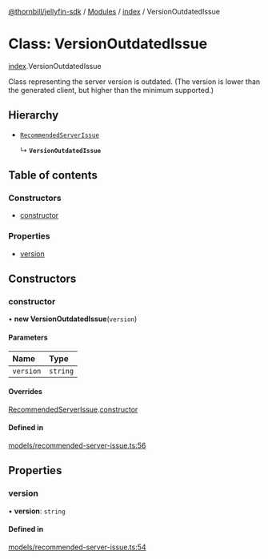 [@thornbill/jellyfin-sdk](../README.md) / [Modules](../modules.md) / [index](../modules/index.md) / VersionOutdatedIssue

# Class: VersionOutdatedIssue

[index](../modules/index.md).VersionOutdatedIssue

Class representing the server version is outdated.
(The version is lower than the generated client, but higher than the minimum supported.)

## Hierarchy

- [`RecommendedServerIssue`](index.RecommendedServerIssue.md)

  ↳ **`VersionOutdatedIssue`**

## Table of contents

### Constructors

- [constructor](index.VersionOutdatedIssue.md#constructor)

### Properties

- [version](index.VersionOutdatedIssue.md#version)

## Constructors

### constructor

• **new VersionOutdatedIssue**(`version`)

#### Parameters

| Name | Type |
| :------ | :------ |
| `version` | `string` |

#### Overrides

[RecommendedServerIssue](index.RecommendedServerIssue.md).[constructor](index.RecommendedServerIssue.md#constructor)

#### Defined in

[models/recommended-server-issue.ts:56](https://github.com/thornbill/jellyfin-sdk-typescript/blob/03092f3/src/models/recommended-server-issue.ts#L56)

## Properties

### version

• **version**: `string`

#### Defined in

[models/recommended-server-issue.ts:54](https://github.com/thornbill/jellyfin-sdk-typescript/blob/03092f3/src/models/recommended-server-issue.ts#L54)
